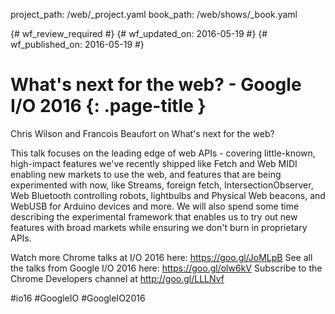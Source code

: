 project_path: /web/_project.yaml
book_path: /web/shows/_book.yaml

{# wf_review_required #}
{# wf_updated_on: 2016-05-19 #}
{# wf_published_on: 2016-05-19 #}

# What's next for the web? - Google I/O 2016 {: .page-title }

Chris Wilson and Francois Beaufort on What's next for the web?

This talk focuses on the leading edge of web APIs - covering little-known, high-impact features we've recently shipped like Fetch and Web MIDI enabling new markets to use the web, and features that are being experimented with now, like Streams, foreign fetch, IntersectionObserver, Web Bluetooth controlling robots, lightbulbs and Physical Web beacons, and WebUSB for Arduino devices and more.  We will also spend some time describing the experimental framework that enables us to try out new features with broad markets while ensuring we don't burn in proprietary APIs.

Watch more Chrome talks at I/O 2016 here: https://goo.gl/JoMLpB 
See all the talks from Google I/O 2016 here: https://goo.gl/olw6kV
Subscribe to the Chrome Developers channel at http://goo.gl/LLLNvf 

#io16 #GoogleIO #GoogleIO2016
